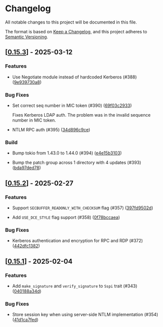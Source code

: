 # Changelog

All notable changes to this project will be documented in this file.

The format is based on [Keep a Changelog](https://keepachangelog.com/en/1.0.0/),
and this project adheres to [Semantic Versioning](https://semver.org/spec/v2.0.0.html).


## [[0.15.3](https://github.com/Devolutions/sspi-rs/compare/sspi-v0.15.2...sspi-v0.15.3)] - 2025-03-12

### <!-- 1 -->Features

- Use Negotiate module instead of hardcoded Kerberos (#388) ([9e939730a8](https://github.com/Devolutions/sspi-rs/commit/9e939730a854f8267afef42fdf70f430143c6d15)) 

### <!-- 4 -->Bug Fixes

- Set correct seq number in MIC token (#390) ([69f03c2933](https://github.com/Devolutions/sspi-rs/commit/69f03c2933c1da106b64a565a757666cd4d94bde)) 

  Fixes Kerberos LDAP auth.
  The problem was in the invalid sequence number in MIC token.

- NTLM RPC auth (#395) ([34d896c9ce](https://github.com/Devolutions/sspi-rs/commit/34d896c9cee7e0b3e0d5ee3c5002c781d9fc8fbf)) 

### <!-- 7 -->Build

- Bump tokio from 1.43.0 to 1.44.0 (#394) ([e4e15b3103](https://github.com/Devolutions/sspi-rs/commit/e4e15b3103d3ba4f6dcabbeb897fef8d01ab9e1b)) 

- Bump the patch group across 1 directory with 4 updates (#393) ([bda97ded78](https://github.com/Devolutions/sspi-rs/commit/bda97ded7807e15f92ad796f881f85ef27839d96)) 

## [[0.15.2](https://github.com/Devolutions/sspi-rs/compare/sspi-v0.15.1...sspi-v0.15.2)] - 2025-02-27

### <!-- 1 -->Features

- Support `SECBUFFER_READONLY_WITH_CHECKSUM` flag (#357) ([397fd9502d](https://github.com/Devolutions/sspi-rs/commit/397fd9502dc315e4e8e7c4700b6e789c5e7b44c3)) 

- Add `USE_DCE_STYLE` flag support (#358) ([0f78bccaea](https://github.com/Devolutions/sspi-rs/commit/0f78bccaea7ac5620f83de68d3559f212262c789)) 

### <!-- 4 -->Bug Fixes

- Kerberos authentication and encryption for RPC and RDP (#372) ([442dfc1382](https://github.com/Devolutions/sspi-rs/commit/442dfc1382033f6f81bb4cd021cca7318cce224e)) 

## [[0.15.1](https://github.com/Devolutions/sspi-rs/compare/sspi-v0.15.0...sspi-v0.15.1)] - 2025-02-04

### <!-- 1 -->Features

- Add `make_signature` and `verify_signature` to `Sspi` trait (#343) ([040188a34d](https://github.com/Devolutions/sspi-rs/commit/040188a34d5d7b8607825b25a4eb78c25c6b57cc)) 

### <!-- 4 -->Bug Fixes

- Store session key when using server-side NTLM implementation (#354) ([41d1ca7fed](https://github.com/Devolutions/sspi-rs/commit/41d1ca7fed623759dcc9ff6f28c7558ecfa6fcbd)) 
